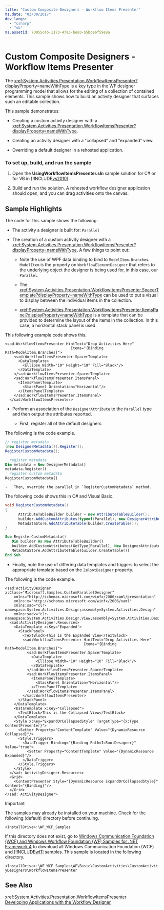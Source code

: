 ```yaml
---
title: "Custom Composite Designers - Workflow Items Presenter"
ms.date: "03/30/2017"
dev_langs: 
  - "csharp"
  - "vb"
ms.assetid: 70055c4b-1173-47a3-be80-b5bce6f59e9a
---
```

# Custom Composite Designers - Workflow Items Presenter
The <xref:System.Activities.Presentation.WorkflowItemsPresenter?displayProperty=nameWithType> is a key type in the WF designer programming model that allows for the editing of a collection of contained elements. This sample shows how to build an activity designer that surfaces such an editable collection.  
  
 This sample demonstrates:  
  
-   Creating a custom activity designer with a <xref:System.Activities.Presentation.WorkflowItemsPresenter?displayProperty=nameWithType>.  
  
-   Creating an activity designer with a "collapsed" and "expanded" view.  
  
-   Overriding a default designer in a rehosted application.  
  
### To set up, build, and run the sample  
  
1.  Open the **UsingWorkflowItemsPresenter.sln** sample solution for C# or for VB in [!INCLUDE[vs2010](../../../../includes/vs2010-md.md)].  
  
2.  Build and run the solution. A rehosted workflow designer application should open, and you can drag activities onto the canvas.  
  
## Sample Highlights  
 The code for this sample shows the following:  
  
-   The activity a designer is built for:  `Parallel`  
  
-   The creation of a custom activity designer with a <xref:System.Activities.Presentation.WorkflowItemsPresenter?displayProperty=nameWithType>. A few things to point out:  
  
    -   Note the use of WPF data binding to bind to `ModelItem.Branches`. `ModelItem` is the property on `WorkflowElementDesigner` that refers to the underlying object the designer is being used for, in this case, our `Parallel`.  
  
    -   The <xref:System.Activities.Presentation.WorkflowItemsPresenter.SpacerTemplate?displayProperty=nameWithType> can be used to put a visual to display between the individual items in the collection.  
  
    -   <xref:System.Activities.Presentation.WorkflowItemsPresenter.ItemsPanel?displayProperty=nameWithType> is a template that can be provided to determine the layout of the items in the collection. In this case, a horizontal stack panel is used.  
  
 This following example code shows this.  
  
```xaml  
<sad:WorkflowItemsPresenter HintText="Drop Activities Here"  
                              Items="{Binding Path=ModelItem.Branches}">  
    <sad:WorkflowItemsPresenter.SpacerTemplate>  
      <DataTemplate>  
        <Ellipse Width="10" Height="10" Fill="Black"/>  
      </DataTemplate>  
    </sad:WorkflowItemsPresenter.SpacerTemplate>  
    <sad:WorkflowItemsPresenter.ItemsPanel>  
      <ItemsPanelTemplate>  
        <StackPanel Orientation="Horizontal"/>  
      </ItemsPanelTemplate>  
    </sad:WorkflowItemsPresenter.ItemsPanel>  
  </sad:WorkflowItemsPresenter>  
```  
  
-   Perform an association of the `DesignerAttribute` to the `Parallel` type and then output the attributes reported.  
  
    -   First, register all of the default designers.  
  
 The following is the code example.  
  
```csharp  
// register metadata  
(new DesignerMetadata()).Register();  
RegisterCustomMetadata();  
```  
  
```vb  
' register metadata  
Dim metadata = New DesignerMetadata()  
metadata.Register()  
' register custom metadata  
RegisterCustomMetadata()  
```  
  
    -   Then, override the parallel in `RegisterCustomMetadata` method.  
  
 The following code shows this in C# and Visual Basic.  
 
```csharp  
void RegisterCustomMetadata()  
{  
      AttributeTableBuilder builder = new AttributeTableBuilder();  
      builder.AddCustomAttributes(typeof(Parallel), new DesignerAttribute(typeof(CustomParallelDesigner)));  
      MetadataStore.AddAttributeTable(builder.CreateTable());  
}  
```  
  
```vb  
Sub RegisterCustomMetadata()  
   Dim builder As New AttributeTableBuilder()  
   builder.AddCustomAttributes(GetType(Parallel), New DesignerAttribute(GetType(CustomParallelDesigner)))  
   MetadataStore.AddAttributeTable(builder.CreateTable())  
End Sub  
```  
  
-   Finally, note the use of differing data templates and triggers to select the appropriate template based on the `IsRootDesigner` property.  
  
 The following is the code example.  
  
```xaml  
<sad:ActivityDesigner x:Class="Microsoft.Samples.CustomParallelDesigner"  
    xmlns="http://schemas.microsoft.com/winfx/2006/xaml/presentation"  
    xmlns:x="http://schemas.microsoft.com/winfx/2006/xaml"  
    xmlns:sad="clr-namespace:System.Activities.Design;assembly=System.Activities.Design"  
    xmlns:sadv="clr-namespace:System.Activities.Design.View;assembly=System.Activities.Design">  
  <sad:ActivityDesigner.Resources>  
    <DataTemplate x:Key="Expanded">  
      <StackPanel>  
        <TextBlock>This is the Expanded View</TextBlock>  
        <sad:WorkflowItemsPresenter HintText="Drop Activities Here"  
                                    Items="{Binding Path=ModelItem.Branches}">  
          <sad:WorkflowItemsPresenter.SpacerTemplate>  
            <DataTemplate>  
              <Ellipse Width="10" Height="10" Fill="Black"/>  
            </DataTemplate>  
          </sad:WorkflowItemsPresenter.SpacerTemplate>  
          <sad:WorkflowItemsPresenter.ItemsPanel>  
            <ItemsPanelTemplate>  
              <StackPanel Orientation="Horizontal"/>  
            </ItemsPanelTemplate>  
          </sad:WorkflowItemsPresenter.ItemsPanel>  
        </sad:WorkflowItemsPresenter>  
      </StackPanel>  
    </DataTemplate>  
    <DataTemplate x:Key="Collapsed">  
      <TextBlock>This is the Collapsed View</TextBlock>  
    </DataTemplate>  
    <Style x:Key="ExpandOrCollapsedStyle" TargetType="{x:Type ContentPresenter}">  
      <Setter Property="ContentTemplate" Value="{DynamicResource Collapsed}"/>  
      <Style.Triggers>  
        <DataTrigger Binding="{Binding Path=IsRootDesigner}" Value="true">  
          <Setter Property="ContentTemplate" Value="{DynamicResource Expanded}"/>  
        </DataTrigger>  
      </Style.Triggers>  
    </Style>  
  </sad: ActivityDesigner.Resources>  
  <Grid>  
    <ContentPresenter Style="{DynamicResource ExpandOrCollapsedStyle}" Content="{Binding}"/>  
  </Grid>  
</sad: ActivityDesigner>  
```  
  
> [!IMPORTANT]
>  The samples may already be installed on your machine. Check for the following (default) directory before continuing.  
>   
>  `<InstallDrive>:\WF_WCF_Samples`  
>   
>  If this directory does not exist, go to [Windows Communication Foundation (WCF) and Windows Workflow Foundation (WF) Samples for .NET Framework 4](https://go.microsoft.com/fwlink/?LinkId=150780) to download all Windows Communication Foundation (WCF) and [!INCLUDE[wf1](../../../../includes/wf1-md.md)] samples. This sample is located in the following directory.  
>   
>  `<InstallDrive>:\WF_WCF_Samples\WF\Basic\CustomActivities\CustomActivityDesigners\WorkflowItemsPresenter`  
  
## See Also  
 <xref:System.Activities.Presentation.WorkflowItemsPresenter>  
 [Developing Applications with the Workflow Designer](/visualstudio/workflow-designer/developing-applications-with-the-workflow-designer)
